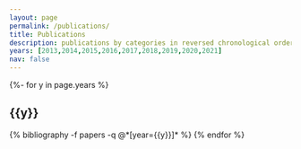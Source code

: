 ```yaml
---
layout: page
permalink: /publications/
title: Publications
description: publications by categories in reversed chronological order. generated by jekyll-scholar.
years: [2013,2014,2015,2016,2017,2018,2019,2020,2021]
nav: false
---
```

<!-- _pages/publications.md -->
<div class="publications">

{%- for y in page.years %}
  <h2 class="year">{{y}}</h2>
  {% bibliography -f papers -q @*[year={{y}}]* %}
{% endfor %}

</div>
